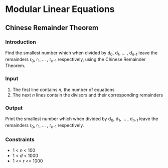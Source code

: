 # Modular Linear Equations

## Chinese Remainder Theorem

### Introduction

Find the smallest number which when divided by d<sub>0</sub>, d<sub>1</sub>, ... , d<sub>*n*-1</sub> leave the remainders r<sub>0</sub>, r<sub>1</sub>, ... , r<sub>*n*-1</sub>
respectively, using the Chinese Remainder Theorem.

### Input

1. The first line contains *n*, the number of equations
2. The next *n* lines contain the divisors and their corresponding remainders


### Output
Print the smallest number which when divided by d<sub>0</sub>, d<sub>1</sub>, ... , d<sub>*n*-1</sub> leave the remainders r<sub>0</sub>, r<sub>1</sub>, ... , r<sub>*n*-1</sub> respectively.


### Constraints
* 1 < *n* < 100
* 1 < *d* < 1000
* 1 <= *r* <= 1000
